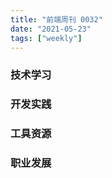 ```yaml
---
title: "前端周刊 0032"
date: "2021-05-23"
tags: ["weekly"]
---
```


### 技术学习

### 开发实践

### 工具资源

### 职业发展
